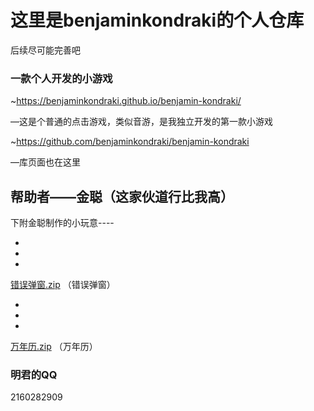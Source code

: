 #          这里是benjaminkondraki的个人仓库

后续尽可能完善吧









###  一款个人开发的小游戏


 ~https://benjaminkondraki.github.io/benjamin-kondraki/

—这是个普通的点击游戏，类似音游，是我独立开发的第一款小游戏


~https://github.com/benjaminkondraki/benjamin-kondraki

—库页面也在这里









##  帮助者——金聪（这家伙道行比我高）

下附金聪制作的小玩意----

-
-
-
[错误弹窗.zip](https://github.com/benjaminkondraki/BenjaminKondraki/files/8839570/default.zip)
（错误弹窗）

-
-
-
[万年历.zip](https://github.com/benjaminkondraki/BenjaminKondraki/files/8839554/default.zip)
（万年历）






###  明君的QQ
2160282909
